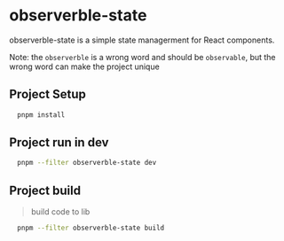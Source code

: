 # observerble-state

observerble-state is a simple state managerment for React components.

Note: the `observerble` is a wrong word and should be `observable`, but the wrong word can make the project unique

## Project Setup

```bash
  pnpm install
```

## Project run in dev

```bash
  pnpm --filter observerble-state dev
```

## Project build

> build code to lib

```bash
  pnpm --filter observerble-state build
```
